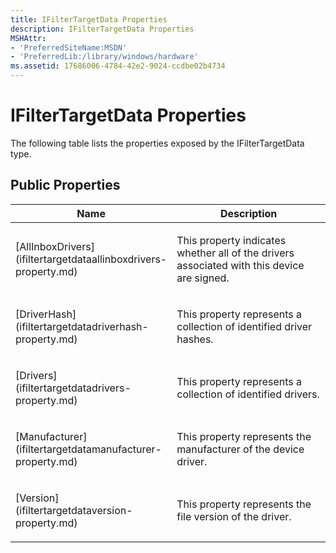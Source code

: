 ```yaml
---
title: IFilterTargetData Properties
description: IFilterTargetData Properties
MSHAttr:
- 'PreferredSiteName:MSDN'
- 'PreferredLib:/library/windows/hardware'
ms.assetid: 17686006-4784-42e2-9024-ccdbe02b4734
---
```


# IFilterTargetData Properties


The following table lists the properties exposed by the IFilterTargetData type.

## <span id="Public-Properties"></span><span id="public_properties"></span><span id="PUBLIC_PROPERTIES"></span>Public Properties


<table>
<colgroup>
<col width="50%" />
<col width="50%" />
</colgroup>
<thead>
<tr class="header">
<th>Name</th>
<th>Description</th>
</tr>
</thead>
<tbody>
<tr class="odd">
<td><p>[AllInboxDrivers](ifiltertargetdataallinboxdrivers-property.md)</p></td>
<td><p>This property indicates whether all of the drivers associated with this device are signed.</p></td>
</tr>
<tr class="even">
<td><p>[DriverHash](ifiltertargetdatadriverhash-property.md)</p></td>
<td><p>This property represents a collection of identified driver hashes.</p></td>
</tr>
<tr class="odd">
<td><p>[Drivers](ifiltertargetdatadrivers-property.md)</p></td>
<td><p>This property represents a collection of identified drivers.</p></td>
</tr>
<tr class="even">
<td><p>[Manufacturer](ifiltertargetdatamanufacturer-property.md)</p></td>
<td><p>This property represents the manufacturer of the device driver.</p></td>
</tr>
<tr class="odd">
<td><p>[Version](ifiltertargetdataversion-property.md)</p></td>
<td><p>This property represents the file version of the driver.</p></td>
</tr>
</tbody>
</table>

 

 

 






